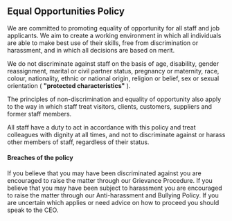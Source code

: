 ## Equal Opportunities Policy

We are committed to promoting equality of opportunity for all staff and job applicants. We aim to create a working environment in which all individuals are able to make best use of their skills, free from discrimination or harassment, and in which all decisions are based on merit.

We do not discriminate against staff on the basis of age, disability, gender reassignment, marital or civil partner status, pregnancy or maternity, race, colour, nationality, ethnic or national origin, religion or belief, sex or sexual orientation ( **&quot;protected characteristics&quot;** ).

The principles of non-discrimination and equality of opportunity also apply to the way in which staff treat visitors, clients, customers, suppliers and former staff members.

All staff have a duty to act in accordance with this policy and treat colleagues with dignity at all times, and not to discriminate against or harass other members of staff, regardless of their status.

#### Breaches of the policy

If you believe that you may have been discriminated against you are encouraged to raise the matter through our Grievance Procedure.  If you believe that you may have been subject to harassment you are encouraged to raise the matter through our Anti-harassment and Bullying Policy.  If you are uncertain which applies or need advice on how to proceed you should speak to the CEO.

